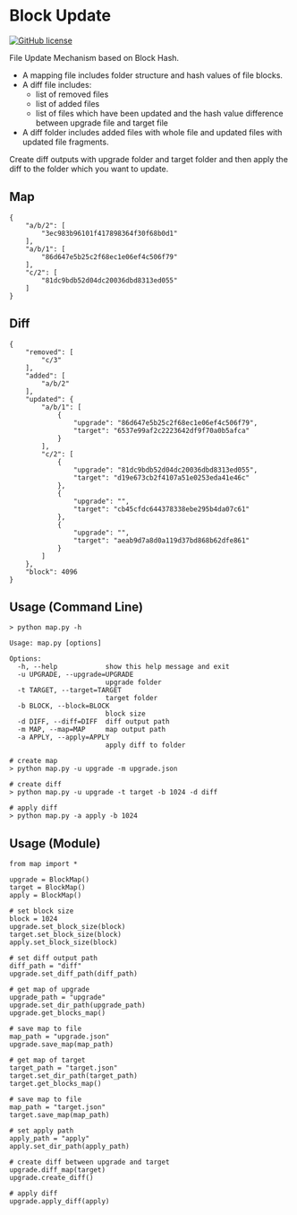 Block Update
===========

[![GitHub license](https://img.shields.io/github/license/peitaosu/Block_Update.svg)](https://github.com/peitaosu/Block_Update/blob/master/LICENSE)

File Update Mechanism based on Block Hash. 

- A mapping file includes folder structure and hash values of file blocks.
- A diff file includes:
    - list of removed files
    - list of added files
    - list of files which have been updated and the hash value difference between upgrade file and target file
- A diff folder includes added files with whole file and updated files with updated file fragments.

Create diff outputs with upgrade folder and target folder and then apply the diff to the folder which you want to update.

## Map
```
{
    "a/b/2": [
        "3ec983b96101f417898364f30f68b0d1"
    ], 
    "a/b/1": [
        "86d647e5b25c2f68ec1e06ef4c506f79"
    ], 
    "c/2": [
        "81dc9bdb52d04dc20036dbd8313ed055"
    ]
}
```

## Diff
```
{
    "removed": [
        "c/3"
    ], 
    "added": [
        "a/b/2"
    ], 
    "updated": {
        "a/b/1": [
            {
                "upgrade": "86d647e5b25c2f68ec1e06ef4c506f79", 
                "target": "6537e99af2c2223642df9f70a0b5afca"
            }
        ], 
        "c/2": [
            {
                "upgrade": "81dc9bdb52d04dc20036dbd8313ed055", 
                "target": "d19e673cb2f4107a51e0253eda41e46c"
            }, 
            {
                "upgrade": "", 
                "target": "cb45cfdc644378338ebe295b4da07c61"
            }, 
            {
                "upgrade": "", 
                "target": "aeab9d7a8d0a119d37bd868b62dfe861"
            }
        ]
    }, 
    "block": 4096
}
```

## Usage (Command Line)
```
> python map.py -h

Usage: map.py [options]

Options:
  -h, --help            show this help message and exit
  -u UPGRADE, --upgrade=UPGRADE
                        upgrade folder
  -t TARGET, --target=TARGET
                        target folder
  -b BLOCK, --block=BLOCK
                        block size
  -d DIFF, --diff=DIFF  diff output path
  -m MAP, --map=MAP     map output path
  -a APPLY, --apply=APPLY
                        apply diff to folder

# create map
> python map.py -u upgrade -m upgrade.json

# create diff
> python map.py -u upgrade -t target -b 1024 -d diff

# apply diff
> python map.py -a apply -b 1024 
```

## Usage (Module)
```
from map import *

upgrade = BlockMap()
target = BlockMap()
apply = BlockMap()

# set block size
block = 1024
upgrade.set_block_size(block)
target.set_block_size(block)
apply.set_block_size(block)

# set diff output path
diff_path = "diff"
upgrade.set_diff_path(diff_path)

# get map of upgrade
upgrade_path = "upgrade"
upgrade.set_dir_path(upgrade_path)
upgrade.get_blocks_map()

# save map to file
map_path = "upgrade.json"
upgrade.save_map(map_path)

# get map of target
target_path = "target.json"
target.set_dir_path(target_path)
target.get_blocks_map()

# save map to file
map_path = "target.json"
target.save_map(map_path)

# set apply path
apply_path = "apply"
apply.set_dir_path(apply_path)

# create diff between upgrade and target
upgrade.diff_map(target)
upgrade.create_diff()

# apply diff
upgrade.apply_diff(apply)
```
